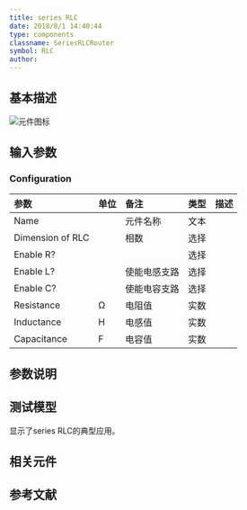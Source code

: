 ```yaml
---
title: series RLC
date: 2018/8/1 14:40:44
type: components
classname: SeriesRLCRouter
symbol: RLC
author: 
---
```

## <span id="comp_desc">基本描述</span>
![元件图标]()

## <span id="comp_params">输入参数</span>
### <span id="comp_params_group_Configuration">Configuration</span>
| 参数 | 单位 | 备注 | 类型 | 描述 |
| :--- | :--- | :--- | :--: | :--- |
| <span id="comp_params_param_Name">Name</span> |  | 元件名称 | 文本 |  |
| <span id="comp_params_param_Dim">Dimension of RLC</span> |  | 相数 | 选择 |  |
| <span id="comp_params_param_ER">Enable R?</span> |  |  | 选择 |  |
| <span id="comp_params_param_EL">Enable L?</span> |  | 使能电感支路 | 选择 |  |
| <span id="comp_params_param_EC">Enable C?</span> |  | 使能电容支路 | 选择 |  |
| <span id="comp_params_param_R">Resistance</span> | Ω | 电阻值 | 实数 |  |
| <span id="comp_params_param_L">Inductance</span> | H | 电感值 | 实数 |  |
| <span id="comp_params_param_C">Capacitance</span> | F | 电容值 | 实数 |  |

[Name]: #comp_params_param_Name "Name"
[Dimension of RLC]: #comp_params_param_Dim "Dimension of RLC"
[Enable R?]: #comp_params_param_ER "Enable R?"
[Enable L?]: #comp_params_param_EL "Enable L?"
[Enable C?]: #comp_params_param_EC "Enable C?"
[Resistance]: #comp_params_param_R "Resistance"
[Inductance]: #comp_params_param_L "Inductance"
[Capacitance]: #comp_params_param_C "Capacitance"


## <span id="comp_remarks">参数说明</span>


## <span id="comp_example">测试模型</span>
[<test name>](<test link>)显示了series RLC的典型应用。

## <span id="comp_seealso">相关元件</span>

## <span id="comp_ref">参考文献</span>



